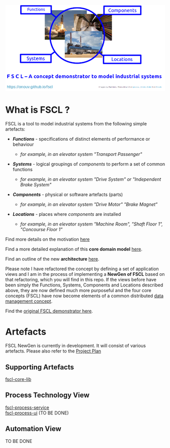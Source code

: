 ![](github/pics/master-logo.png)


# What is FSCL ?
FSCL is a tool to model industrial systems from the following simple artefacts:

* ***Functions*** - specifications of distinct elements of performance or behaviour
  * *for example, in an elevator system "Transport Passenger"*

* ***Systems***     - logical groupings of *components* to perform a set of common functions
  * *for example, in an elevator system "Drive System" or "Independent Brake System"*

* ***Components***  - physical or software artefacts (parts)
  * *for example, in an elevator system "Drive Motor" "Brake Magnet"*

* ***Locations***   - places where *components* are installed
  * *for example, in an elevator system "Machine Room", "Shaft Floor 1", "Concourse Floor 1"*  

Find more details on the motivation [here](doc/fscl/Intro.md) 
  
Find a more detailed explanation of this **core domain model** [here](doc/fscl/core-domain-model/Core%20Domain%20Model.md).

Find an outline of the new **architecture** [here](doc/fscl/architecture/Architecture.md).


Please note I have refactored the concept by defining a set of application views and I am in the process of implementing a **NewGen of FSCL** based on that refactoring, which you will find in this repo. If the views before have been simply the Functions, Systems, Components and Locations described above, they are now defined much more purposeful and the four core concepts (FSCL) have now become elements of a common distributed [data management concept](doc/fscl/data-management-concept/Data%20Management%20Concept.md).  

Find the [original FSCL demonstrator here](https://github.com/onouv/fscl/tree/master).


# Artefacts

FSCL NewGen is currently in development. It will consist of various artefacts. Please also refer to the [Project Plan](doc/fscl/Project%20Plan.md)

## Supporting Artefacts
[fscl-core-lib](https://github.com/onouv/fscl-core-lib/tree/newgen)

## Process Technology View
[fscl-process-service](https://github.com/onouv/fscl-process-service)  
[fscl-process-ui]() (TO BE DONE)

## Automation View
TO BE DONE

